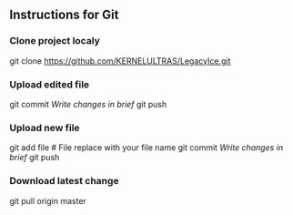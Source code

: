## Instructions for Git

### Clone project localy
git clone https://github.com/KERNELULTRAS/LegacyIce.git

### Upload edited file
git commit
*Write changes in brief*
git push

### Upload new file
git add file # File replace with your file name
git commit
*Write changes in brief*
git push

### Download latest change
git pull origin master
